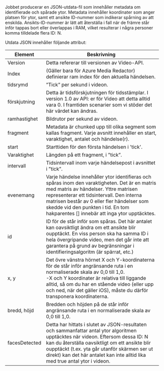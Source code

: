 Jobbet producerar en JSON-utdata-fil som innehåller metadata om identifierade och spårade ytor. Metadata innehåller koordinater som anger platsen för ytor, samt ett ansikte ID-nummer som indikerar spårning av att enskilda. Ansikts-ID-nummer är lätt att återställa i fall när de främre står inför tappas bort eller överlappas i RAM, vilket resulterar i några personer komma tilldelade flera ID: N.

Utdata JSON innehåller följande attribut:

| Element | Beskrivning |
| --- | --- |
| Version |Detta refererar till versionen av Video-API. |
| Index | (Gäller bara för Azure Media Redactor) definierar ram index för den aktuella händelsen. |
| tidsrymd |”Tick” per sekund i videon. |
| förskjutning |Detta är tidsförskjutningen för tidsstämplar. I version 1.0 av API: er för Video att detta alltid vara 0. I framtiden scenarier som vi stöder det här värdet kan ändras. |
| ramhastighet |Bildrutor per sekund av videon. |
| fragment |Metadata är chunked upp till olika segment som kallas fragment. Varje avsnitt innehåller en start, varaktighet, antalet och händelse(r). |
| start |Starttiden för den första händelsen i 'tick'. |
| Varaktighet |Längden på ett fragment, i ”tick”. |
| intervall |Tidsintervall inom varje händelsepost i avsnittet i ”tick”. |
| evenemang |Varje händelse innehåller ytor identifieras och spåras inom den varaktigheten. Det är en matris med matris av händelser. Yttre matrisen representerar ett tidsintervall. Den interna matrisen består av 0 eller fler händelser som skedde vid den punkten i tid. En tom hakparentes [] innebär att inga ytor upptäcktes. |
| id |ID för de står inför som spåras. Det här antalet kan oavsiktligt ändra om ett ansikte blir oupptäckt. En viss person ska ha samma ID i hela övergripande video, men det går inte att garantera på grund av begränsningar i identifieringsalgoritm (är spärrat, etc.) |
| x, y |Det övre vänstra hörnet X och Y-koordinaterna för de står inför angränsande ruta i en normaliserade skala av 0,0 till 1,0. <br/>-X och Y koordinater är relativa till liggande alltid, så om du har en stående video (eller upp och ned, när det gäller iOS), måste du därför transponera koordinaterna. |
| bredd, höjd |Bredden och höjden på de står inför angränsande ruta i en normaliserade skala av 0,0 till 1,0. |
| facesDetected |Detta har hittats i slutet av JSON-resultaten och sammanfattar antal ytor algoritmen upptäcktes när videon. Eftersom dessa ID: N kan du återställa oavsiktligt om ett ansikte blir oupptäckt (t.ex. yta går utanför skärmen ser ut direkt) kan det här antalet kan inte alltid lika med true antal ytor i videon. |

